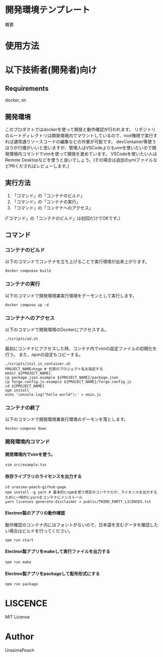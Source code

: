 # 開発環境テンプレート

概要

# 使用方法


# 以下技術者(開発者)向け

## Requirements

docker, sh

## 開発環境

このプロダクトではdockerを使って開発と動作確認が行われます。
リポジトリのルートディレクトリは開発環境内でマウントしているので、root権限で実行すれば通常通りソースコードの編集などの作業が可能です。
devContainer等使うほうが行儀がいいと思いますが、管理人はVSCodeよりもvimを使いたいので開発環境内コマンドでvimを使って開発を進めています。
VSCodeを使いたい人はRemote Desktopなどを使うと良いでしょう。(その場合は追加のymlファイルなどPRくださればレビューします。)

## 実行方法

1. 「コマンド」の「コンテナのビルド」
2. 「コマンド」の「コンテナの実行」
3. 「コマンド」の「コンテナへのアクセス」

(「コマンド」の「コンテナのビルド」は初回だけでOKです。)

## コマンド

### コンテナのビルド

以下のコマンドでコンテナを立ち上げることで実行環境が出来上がります。

```
docker compoose build
```

### コンテナの実行

以下のコマンドで開発環境兼実行環境をデーモンとして実行します。

```
docker compose up -d
```

### コンテナへのアクセス

以下のコマンドで開発環境のDockerにアクセスする。

```
./scripts/ad.sh
```

最初にコンテナにアクセスした時、コンテナ内でvimの設定ファイルの初期化を行う。
また、npmの設定もコピーする。

```
./scripts/init_in_container.sh
PROJECT_NAME=hoge # 任意のプロジェクト名を指定する
mkdir ${PROJECT_NAME}
cp package.json.example ${PROJECT_NAME}/package.json 
cp forge.config.js.example ${PROJECT_NAME}/forge.config.js
cd ${PROJECT_NAME}
npm install
echo 'console.log("hello world");' > main.js
```

### コンテナの終了

以下のコマンドで開発環境兼実行環境のデーモンを落とします。

```
docker-compose down
```

### 開発環境内コマンド

#### 開発環境内でvimを使う。

```
vim src/example.tsx
```

#### 依存ライブラリのライセンスを出力する

```
cd urasima-peach-girhub-page
npm install -g yarn # 基本的にnpmを使う想定のコンテナだが、ライセンスを出力するために一時的にyarnをコンテナにインストール
yarn licenses generate-disclaimer > public/THIRD_PARTY_LICENSES.txt
```

#### Electron製のアプリの動作確認

動作確認のコンテナ内にはフォントがないので、日本語を含むデータを確認したい場合はビルドを行ってください。

```
npm run start
```

#### Electron製アプリをmakeして実行ファイルを出力する

```
npm run make
```

#### Electron製アプリをpackageして配布形式にする

```
npm run package
```

# LISCENCE

MIT License

# Author

UrasimaPeach
